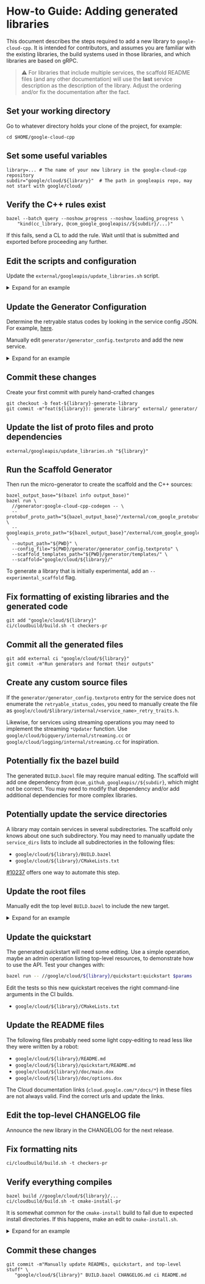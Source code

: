 # How-to Guide: Adding generated libraries

This document describes the steps required to add a new library to
`google-cloud-cpp`. It is intended for contributors, and assumes you are
familiar with the existing libraries, the build systems used in those
libraries, and which libraries are based on gRPC.

> :warning: For libraries that include multiple services, the scaffold README
> files (and any other documentation) will use the **last** service description
> as the description of the library. Adjust the ordering and/or fix the
> documentation after the fact.

## Set your working directory

Go to whatever directory holds your clone of the project, for example:

```shell
cd $HOME/google-cloud-cpp
```

## Set some useful variables

```shell
library=... # The name of your new library in the google-cloud-cpp repository
subdir="google/cloud/${library}"  # The path in googleapis repo, may not start with google/cloud/
```

## Verify the C++ rules exist

```shell
bazel --batch query --noshow_progress --noshow_loading_progress \
    "kind(cc_library, @com_google_googleapis//${subdir}/...)"
```

If this fails, send a CL to add the rule. Wait until that is submitted and
exported before proceeding any further.

## Edit the scripts and configuration

Update the `external/googleapis/update_libraries.sh` script.

<details>
<summary>Expand for an example</summary>

```diff
diff --git a/external/googleapis/update_libraries.sh b/external/googleapis/update_libraries.sh
index cdaa0bc9f..b0381d72d 100755
--- a/external/googleapis/update_libraries.sh
+++ b/external/googleapis/update_libraries.sh
@@ -40,6 +40,11 @@ declare -A -r LIBRARIES=(
   ["logging"]="@com_google_googleapis//google/logging/v2:logging_cc_grpc"
   ["monitoring"]="@com_google_googleapis//google/monitoring/v3:monitoring_cc_grpc"
   ["pubsub"]="@com_google_googleapis//google/pubsub/v1:pubsub_cc_grpc"
+  ["secretmanager"]="$(
+    printf ",%s" \
+      "@com_google_googleapis//google/cloud/secretmanager/v1:secretmanager_cc_grpc" \
+      "@com_google_googleapis//google/cloud/secretmanager/logging/v1:logging_cc_grpc"
+  )"
   ["spanner"]="$(
     printf ",%s" \
       "@com_google_googleapis//google/spanner/v1:spanner_cc_grpc" \
```

</details>

## Update the Generator Configuration

Determine the retryable status codes by looking in the service config JSON. For
example, [here][retryable-status-codes].

Manually edit `generator/generator_config.textproto` and add the new service.

<details>
<summary>Expand for an example</summary>

```diff
diff --git a/generator/generator_config.textproto b/generator/generator_config.textproto
index ab033dde9..3753287d8 100644
--- a/generator/generator_config.textproto
+++ b/generator/generator_config.textproto
@@ -78,6 +78,14 @@ service {

 }

+# Secret Manager
+service {
+  service_proto_path: "google/cloud/secretmanager/v1/service.proto"
+  product_path: "google/cloud/secretmanager/v1"
+  initial_copyright_year: "2021"
+  retryable_status_codes: ["kUnavailable"]
+}
+
```

</details>

## Commit these changes

Create your first commit with purely hand-crafted changes

```shell
git checkout -b feat-${library}-generate-library
git commit -m"feat(${library}): generate library" external/ generator/
```

## Update the list of proto files and proto dependencies

```shell
external/googleapis/update_libraries.sh "${library}"
```

## Run the Scaffold Generator

Then run the micro-generator to create the scaffold and the C++ sources:

```shell
bazel_output_base="$(bazel info output_base)"
bazel run \
  //generator:google-cloud-cpp-codegen -- \
  --protobuf_proto_path="${bazel_output_base}"/external/com_google_protobuf/src \
  --googleapis_proto_path="${bazel_output_base}"/external/com_google_googleapis \
  --output_path="${PWD}" \
  --config_file="${PWD}/generator/generator_config.textproto" \
  --scaffold_templates_path="${PWD}/generator/templates/" \
  --scaffold="google/cloud/${library}/"
```

To generate a library that is initially experimental, add an
`--experimental_scaffold` flag.

## Fix formatting of existing libraries and the generated code

```shell
git add "google/cloud/${library}"
ci/cloudbuild/build.sh -t checkers-pr
```

## Commit all the generated files

```shell
git add external ci "google/cloud/${library}"
git commit -m"Run generators and format their outputs"
```

## Create any custom source files

If the `generator/generator_config.textproto` entry for the service does not
enumerate the `retryable_status_codes`, you need to manually create the file as
`google/cloud/$library/internal/<service_name>_retry_traits.h`.

Likewise, for services using streaming operations you may need to implement the
streaming `*Updater` function. Use `google/cloud/bigquery/internal/streaming.cc`
or `google/cloud/logging/internal/streaming.cc` for inspiration.

## Potentially fix the bazel build

The generated `BUILD.bazel` file may require manual editing. The scaffold will
add one dependency from `@com_github_googleapis//${subdir}`, which might not be
correct. You may need to modify that dependency and/or add additional
dependencies for more complex libraries.

## Potentially update the service directories

A library may contain services in several subdirectories. The scaffold only
knows about one such subdirectory. You may need to manually update the
`service_dirs` lists to include all subdirectories in the following files:

- `google/cloud/${library}/BUILD.bazel`
- `google/cloud/${library}/CMakeLists.txt`

[#10237] offers one way to automate this step.

## Update the root files

Manually edit the top level `BUILD.bazel` to include the new target.

<details>
<summary>Expand for an example</summary>

If you are generating a GA library, add it to `GA_LIBRARIES`.

```diff
diff --git a/BUILD.bazel b/BUILD.bazel
index 2c08e2a73..3a61351d2 100644
--- a/BUILD.bazel
+++ b/BUILD.bazel
@@ -52,6 +52,7 @@ GA_LIBRARIES = [
     "automl",
     "billing",
     "binaryauthorization",
+    "bms",
     "channel",
     "cloudbuild",
     "composer",
```

Otherwise, if you are generating an experimental library, add it to
`EXPERIMENTAL_LIBRARIES` and take note of when the library was generated.

```diff
diff --git a/BUILD.bazel b/BUILD.bazel
index e43d85b64..1c35cf61d 100644
--- a/BUILD.bazel
+++ b/BUILD.bazel
@@ -21,6 +21,8 @@ exports_files([
 ])

 EXPERIMENTAL_LIBRARIES = [
+    # Introduced in 2022-05
+    "bms",
     # Introduced in 2022-04
     "dataplex",
     "dialogflow_cx",
```

</details>

## Update the quickstart

The generated quickstart will need some editing. Use a simple operation, maybe
an admin operation listing top-level resources, to demonstrate how to use the
API. Test your changes with:

```sh
bazel run -- //google/cloud/${library}/quickstart:quickstart $params
```

Edit the tests so this new quickstart receives the right command-line
arguments in the CI builds.

- `google/cloud/${library}/CMakeLists.txt`

## Update the README files

The following files probably need some light copy-editing to read less like they
were written by a robot:

- `google/cloud/${library}/README.md`
- `google/cloud/${library}/quickstart/README.md`
- `google/cloud/${library}/doc/main.dox`
- `google/cloud/${library}/doc/options.dox`

The Cloud documentation links (`cloud.google.com/*/docs/*`) in these files are
not always valid. Find the correct urls and update the links.

## Edit the top-level CHANGELOG file

Announce the new library in the CHANGELOG for the next release.

## Fix formatting nits

```shell
ci/cloudbuild/build.sh -t checkers-pr
```

## Verify everything compiles

```shell
bazel build //google/cloud/${library}/...
ci/cloudbuild/build.sh -t cmake-install-pr
```

It is somewhat common for the `cmake-install` build to fail due to expected
install directories. If this happens, make an edit to `cmake-install.sh`.

<details>
<summary>Expand for an example</summary>

```diff
diff --git a/ci/cloudbuild/builds/cmake-install.sh b/ci/cloudbuild/builds/cmake-install.sh
index c4ce00489..1858b48dc 100755
--- a/ci/cloudbuild/builds/cmake-install.sh
+++ b/ci/cloudbuild/builds/cmake-install.sh
@@ -73,6 +73,9 @@ expected_dirs+=(
   ./include/google/cloud/pubsub
   ./include/google/cloud/pubsub/internal
   ./include/google/cloud/pubsub/mocks
+  # no gRPC services in google/cloud/secretmanager/logging
+  ./include/google/cloud/secretmanager/logging
+  ./include/google/cloud/secretmanager/logging/v1
   ./include/google/cloud/spanner/admin/mocks
   ./include/google/cloud/spanner/internal
   ./include/google/cloud/spanner/mocks
```

</details>

## Commit these changes

```shell
git commit -m"Manually update READMEs, quickstart, and top-level stuff" \
   "google/cloud/${library}" BUILD.bazel CHANGELOG.md ci README.md
```

[#10237]: https://github.com/googleapis/google-cloud-cpp/issues/10237
[retryable-status-codes]: https://github.com/googleapis/googleapis/blob/0fea253787a4f2769b97b0ed3a8f5b28ef17ffa7/google/cloud/secretmanager/v1/secretmanager_grpc_service_config.json#L77-L80
